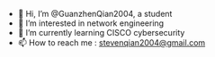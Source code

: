 - 👋 Hi, I’m @GuanzhenQian2004, a student 
- 👀 I’m interested in network engineering
- 🌱 I’m currently learning CISCO cybersecurity
- 📫 How to reach me : stevenqian2004@gmail.com

<!---
GuanzhenQian2004/GuanzhenQian2004 is a ✨ special ✨ repository because its `README.md` (this file) appears on your GitHub profile.
You can click the Preview link to take a look at your changes.
--->
